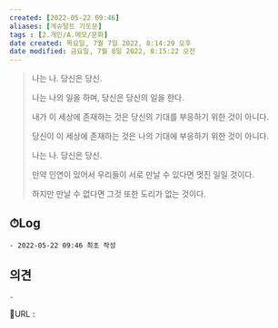 ```yaml
---
created: [2022-05-22 09:46]
aliases: [게슈탈트 기도문]
tags : [2.개인/A.메모/문화]
date created: 목요일, 7월 7일 2022, 8:14:29 오후
date modified: 금요일, 7월 8일 2022, 8:15:22 오전
---
```


> 나는 나.
> 당신은 당신.
>  
> 나는 나의 일을 하며, 
> 당신은 당신의 일을 한다.
> 
> 내가 이 세상에 존재하는 것은 
> 당신의 기대를 부응하기 위한 것이 아니다.
> 
> 당신이 이 세상에 존재하는 것은 
> 나의 기대에 부응하기 위한 것이 아니다.
>  
> 나는 나.
> 당신은 당신.
> 
> 만약 인연이 있어서 
> 우리들이 서로 만날 수 있다면 
> 멋진 일일 것이다.
> 
> 하지만 만날 수 없다면 
> 그것 또한 도리가 없는 것이다.


## ⏱Log
	- 2022-05-22 09:46 최초 작성

## 의견
	-


📙URL :